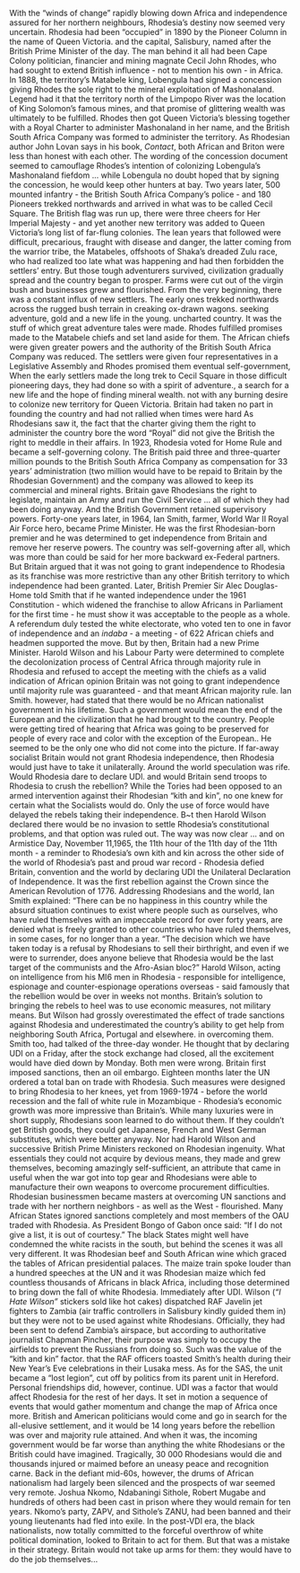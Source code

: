 With the “winds of change” rapidly blowing down Africa and independence assured for her northern neighbours, Rhodesia’s destiny now seemed very uncertain.
Rhodesia had been “occupied” in 1890 by the Pioneer Column in the name of Queen Victoria. and the capital, Salisbury, named after the British Prime Minister of the day. The man behind it all had been Cape Colony politician, financier and mining magnate Cecil John Rhodes, who had sought to extend British influence - not to mention his own - in Africa.
In 1888, the territory’s Matabele king, Lobengula had signed a concession giving Rhodes the sole right to the mineral exploitation of Mashonaland. Legend had it that the territory north of the Limpopo River was the location of King Solomon’s famous mines, and that promise of glittering wealth was ultimately to be fulfilled.
Rhodes then got Queen Victoria’s blessing together with a Royal Charter to administer Mashonaland in her name, and the British South Africa Company was formed to administer the territory.
As Rhodesian author John Lovan says in his book, _Contact_, both African and Briton were less than honest with each other. The wording of the concession document seemed to camouflage Rhodes’s intention of colonizing Lobengula’s Mashonaland fiefdom ... while Lobengula no doubt hoped that by signing the concession, he would keep other hunters at bay.
Two years later, 500 mounted infantry - the British South Africa Company’s police - and 180 Pioneers trekked northwards and arrived in what was to be called Cecil Square. The British flag was run up, there were three cheers for Her Imperial Majesty - and yet another new territory was added to Queen Victoria’s long list of far-flung colonies.
The lean years that followed were difficult, precarious, fraught with disease and danger, the latter coming from the warrior tribe, the Matabeles, offshoots of Shaka’s dreaded Zulu race, who had realized too late what was happening and had then forbidden the settlers’ entry.
But those tough adventurers survived, civilization gradually spread and the country began to prosper. Farms were cut out of the virgin bush and businesses grew and flourished.
From the very beginning, there was a constant influx of new settlers. The early ones trekked northwards across the rugged bush terrain in creaking ox-drawn wagons. seeking adventure, gold and a new life in the young. uncharted country. It was the stuff of which great adventure tales were made.
Rhodes fulfilled promises made to the Matabele chiefs and set land aside for them.
The African chiefs were given greater powers and the authority of the British South Africa Company was reduced. The settlers were given four representatives in a Legislative Assembly and Rhodes promised them eventual self-government,
When the early settlers made the long trek to Cecil Square in those difficult pioneering days, they had done so with a spirit of adventure., a search for a new life and the hope of finding mineral wealth. not with any burning desire to colonize new territory for Queen Victoria.
Britain had taken no part in founding the country and had not rallied when times were hard As Rhodesians saw it, the fact that the charter giving them the right to administer the country bore the word “Royal” did not give the British the right to meddle in their affairs.
In 1923, Rhodesia voted for Home Rule and became a self-governing colony. The British paid three and three-quarter million pounds to the British South Africa Company as compensation for 33 years’ administration (two million would have to be repaid to Britain by the Rhodesian Government) and the company was allowed to keep its commercial and mineral rights.
Britain gave Rhodesians the right to legislate, maintain an Army and run the Civil Service ... all of which they had been doing anyway. And the British Government retained supervisory powers.
Forty-one years later, in 1964, Ian Smith, farmer, World War II Royal Air Force hero, became Prime Minister. He was the first Rhodesian-born premier and he was determined to get independence from Britain and remove her reserve powers. The country was self-governing after all, which was more than could be said for her more backward ex-Federal partners.
But Britain argued that it was not going to grant independence to Rhodesia as its franchise was more restrictive than any other British territory to which independence had been granted. Later, British Premier Sir Alec Douglas-Home told Smith that if he wanted independence under the 1961 Constitution - which widened the franchise to allow Africans in Parliament for the first time - he must show it was acceptable to the people as a whole.
A referendum duly tested the white electorate, who voted ten to one in favor of independence and an _indaba_ - a meeting - of 622 African chiefs and headmen supported the move.
But by then, Britain had a new Prime Minister. Harold Wilson and his Labour Party were determined to complete the decolonization process of Central Africa through majority rule in Rhodesia and refused to accept the meeting with the chiefs as a valid indication of African opinion
Britain was not going to grant independence until majority rule was guaranteed - and that meant African majority rule.
Ian Smith. however, had stated that there would be no African nationalist government in his lifetime. Such a government would mean the end of the European and the civilization that he had brought to the country. People were getting tired of hearing that Africa was going to be preserved for people of every race and color with the exception of the European.. He seemed to be the only one who did not come into the picture.
If far-away socialist Britain would not grant Rhodesia independence, then Rhodesia would just have to take it unilaterally.
Around the world speculation was rife. Would Rhodesia dare to declare UDl. and would Britain send troops to Rhodesia to crush the rebellion? While the Tories had been opposed to an armed intervention against their Rhodesian “kith and kin”, no one knew for certain what the Socialists would do.
Only the use of force would have delayed the rebels taking their independence. B~t then Harold Wilson declared there would be no invasion to settle Rhodesia’s constitutional problems, and that option was ruled out.
The way was now clear ... and on Armistice Day, November 11,1965, the 11th hour of the 11th day of the 11th month - a reminder to Rhodesia’s own kith and kin across the other side of the world of Rhodesia’s past and proud war record - Rhodesia defied Britain, convention and the world by declaring UDI the Unilateral Declaration of Independence. It was the first rebellion against the Crown since the American Revolution of 1776.
Addressing Rhodesians and the world, Ian Smith explained: “There can be no happiness in this country while the absurd situation continues to exist where people such as ourselves, who have ruled themselves with an impeccable record for over forty years, are denied what is freely granted to other countries who have ruled themselves, in some cases, for no longer than a year.
“The decision which we have taken today is a refusal by Rhodesians to sell their birthright, and even if we were to surrender, does anyone believe that Rhodesia would be the last target of the communists and the Afro-Asian bloc?”
Harold Wilson, acting on intelligence from his MI6 men in Rhodesia - responsible for intelligence, espionage and counter-espionage operations overseas - said famously that the rebellion would be over in weeks not months. Britain’s solution to bringing the rebels to heel was to use economic measures, not military means. But Wilson had grossly overestimated the effect of trade sanctions against Rhodesia and underestimated the country’s ability to get help from neighboring South Africa, Portugal and elsewhere. in overcoming them. Smith too, had talked of the three-day wonder. He thought that by declaring UDI on a Friday, after the stock exchange had closed, all the excitement would have died down by Monday. Both men were wrong.
Britain first imposed sanctions, then an oil embargo. Eighteen months later the UN ordered a total ban on trade with Rhodesia. Such measures were designed to bring Rhodesia to her knees, yet from 1969-1974 - before the world recession and the fall of white rule in Mozambique - Rhodesia’s economic growth was more impressive than Britain’s. While many luxuries were in short supply, Rhodesians soon learned to do without them.
If they couldn’t get British goods, they could get Japanese, French and West German substitutes, which were better anyway.
Nor had Harold Wilson and successive British Prime Ministers reckoned on Rhodesian ingenuity. What essentials they could not acquire by devious means, they made and grew themselves, becoming amazingly self-sufficient, an attribute that came in useful when the war got into top gear and Rhodesians were able to manufacture their own weapons to overcome procurement difficulties.
Rhodesian businessmen became masters at overcoming UN sanctions and trade with her northern neighbors - as well as the West - flourished. Many African States ignored sanctions completely and most members of the OAU traded with Rhodesia. As President Bongo of Gabon once said: “If I do not give a list, it is out of courtesy.”
The black States might well have condemned the white racists in the south, but behind the scenes it was all very different. It was Rhodesian beef and South African wine which graced the tables of African presidential palaces. The maize train spoke louder than a hundred speeches at the UN and it was Rhodesian maize which fed countless thousands of Africans in black Africa, including those determined to bring down the fall of white Rhodesia.
Immediately after UDI. Wilson (_“I Hate Wilson”_ stickers sold like hot cakes) dispatched RAF Javelin jet fighters to Zambia (air traffic controllers in Salisbury kindly guided them in) but they were not to be used against white Rhodesians.
Officially, they had been sent to defend Zambia’s airspace, but according to authoritative journalist Chapman Pincher, their purpose was simply to occupy the airfields to prevent the Russians from doing so. Such was the value of the “kith and kin” factor. that the RAF officers toasted Smith’s health during their New Year’s Eve celebrations in their Lusaka mess.
As for the SAS, the unit became a “lost legion”, cut off by politics from its parent unit in Hereford. Personal friendships did, however, continue.
UDI was a factor that would affect Rhodesia for the rest of her days. It set in motion a sequence of events that would gather momentum and change the map of Africa once more. British and American politicians would come and go in search for the all-elusive settlement, and it would be 14 long years before the rebellion was over and majority rule attained. And when it was, the incoming government would be far worse than anything the white Rhodesians or the British could have imagined. Tragically, 30 000 Rhodesians would die and thousands injured or maimed before an uneasy peace and recognition carne.
Back in the defiant mid-60s, however, the drums of African nationalism had largely been silenced and the prospects of war seemed very remote. Joshua Nkomo, Ndabaningi Sithole, Robert Mugabe and hundreds of others had been cast in prison where they would remain for ten years.
Nkomo’s party, ZAPV, and Sithole’s ZANU, had been banned and their young lieutenants had fled into exile. In the post-VDI era, the black nationalists, now totally committed to the forceful overthrow of white political domination, looked to Britain to act for them. But that was a mistake in their strategy. Britain would not take up arms for them: they would have to do the job themselves...
